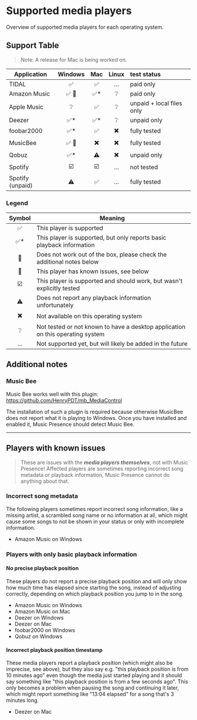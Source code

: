 # Supported media players

Overview of supported media players for each operating system.

## Support Table

> Note: A release for Mac is being worked on.

| Application      |                   Windows                   |           Mac            |          Linux           | test status               |
|------------------|:-------------------------------------------:|:------------------------:|:------------------------:|:--------------------------|
| TIDAL            |             :white_check_mark:              |    :white_check_mark:    |           ...            | paid only                 |
| Amazon Music     | :white_check_mark: :face_with_head_bandage: |   :white_check_mark:*    |     :grey_question:      | paid only                 |
| Apple Music      |               :grey_question:               |    :white_check_mark:    |     :grey_question:      | unpaid + local files only |
| Deezer           |             :white_check_mark:*             |   :white_check_mark:*    |     :grey_question:      | unpaid only               |
| foobar2000       |             :white_check_mark:*             |    :white_check_mark:    | :heavy_multiplication_x: | fully tested              |
| MusicBee         |         :white_check_mark: :pencil:         | :heavy_multiplication_x: | :heavy_multiplication_x: | fully tested              |
| Qobuz            |             :white_check_mark:*             |        :warning:         | :heavy_multiplication_x: | unpaid only               |
| Spotify          |           :ballot_box_with_check:           | :ballot_box_with_check:  |           ...            | not tested                |
| Spotify (unpaid) |                  :warning:                  |    :white_check_mark:    |           ...            | fully tested              |

### Legend

|          Symbol          | Meaning                                                                        |
|:------------------------:|--------------------------------------------------------------------------------|
|    :white_check_mark:    | This player is supported                                                       |
|   :white_check_mark:*    | This player is supported, but only reports basic playback information          |
|         :pencil:         | Does not work out of the box, please check the additional notes below          |
| :face_with_head_bandage: | This player has known issues, see below                                        |
| :ballot_box_with_check:  | This player is supported and should work, but wasn't explicitly tested         |
|        :warning:         | Does not report any playback information unfortunately                         |
| :heavy_multiplication_x: | Not available on this operating system                                         |
|     :grey_question:      | Not tested or not known to have a desktop application on this operating system |
|           ...            | Not supported yet, but will likely be added in the future                      |

## Additional notes

### Music Bee

Music Bee works well with this plugin:
https://github.com/HenryPDT/mb_MediaControl

The installation of such a plugin is required
because otherwise MusicBee does not report what it is playing to Windows.
Once you have installed and enabled it, Music Presence should detect Music Bee.

---

## Players with known issues

> These are issues with the ***media players themselves***,
not with Music Presence!
Affected players are sometimes reporting
incorrect song metadata or playback information,
Music Presence cannot do anything about that.

### Incorrect song metadata

The following players sometimes report incorrect song information,
like a missing artist, a scrambled song name or no information at all,
which might cause some songs to not be shown in your status
or only with incomplete information.

- Amazon Music on Windows

### Players with only basic playback information

#### No precise playback position

These players do not report a precise playback position
and will only show how much time has elapsed since starting the song,
instead of adjusting correctly,
depending on which playback position you jump to in the song.

- Amazon Music on Windows
- Amazon Music on Mac
- Deezer on Windows
- Deezer on Mac
- foobar2000 on Windows
- Qobuz on Windows

#### Incorrect playback position timestamp

These media players report a playback position
(which might also be imprecise, see above),
but they also say e.g. "this playback position is from 10 minutes ago"
even though the media just started playing and it should say something like
"this playback position is from a few seconds ago".
This only becomes a problem when pausing the song and continuing it later,
which might report something like "13:04 elapsed"
for a song that's 3 minutes long.

- Deezer on Mac
